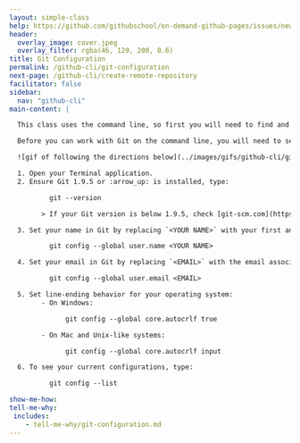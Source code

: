 ```yaml
---
layout: simple-class
help: https://github.com/githubschool/on-demand-github-pages/issues/new?title=I%20need%20help&body=Describe%20what%20you%20need%20help%20with%20here.&labels=Help%20Wanted
header:
  overlay_image: cover.jpeg
  overlay_filter: rgba(46, 129, 200, 0.6)
title: Git Configuration
permalink: /github-cli/git-configuration
next-page: /github-cli/create-remote-repository
facilitator: false
sidebar:
  nav: "github-cli"
main-content: |

  This class uses the command line, so first you will need to find and open your terminal. For Windows, we recommend using [**Git Shell** or **Git Bash**](https://git-scm.com/download/windows). For Mac or Linux, your default Terminal will work.

  Before you can work with Git on the command line, you will need to set some basic configurations.

  ![gif of following the directions below](../images/gifs/github-cli/git-configuration.gif)

  1. Open your Terminal application.
  2. Ensure Git 1.9.5 or :arrow_up: is installed, type:

          git --version

        > If your Git version is below 1.9.5, check [git-scm.com](https://git-scm.com/) to download the latest version.

  3. Set your name in Git by replacing `<YOUR NAME>` with your first and last name:

          git config --global user.name <YOUR NAME>

  4. Set your email in Git by replacing `<EMAIL>` with the email associated with your GitHub account.

          git config --global user.email <EMAIL>

  5. Set line-ending behavior for your operating system:
        - On Windows:

              git config --global core.autocrlf true

        - On Mac and Unix-like systems:

              git config --global core.autocrlf input

  6. To see your current configurations, type:

          git config --list

show-me-how:
tell-me-why:
 includes:
    - tell-me-why/git-configuration.md
---
```

